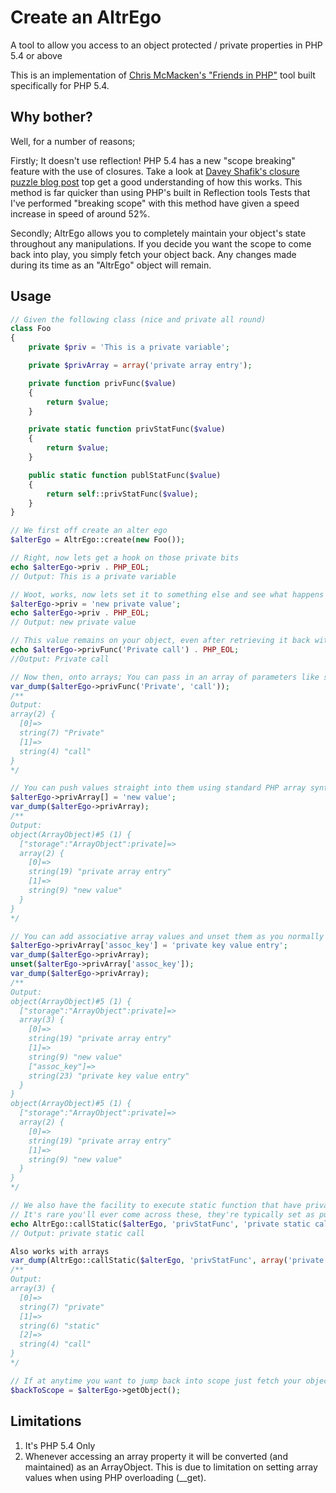 Create an AltrEgo
=================

A tool to allow you access to an object protected / private properties in PHP 5.4 or above

This is an implementation of [Chris McMacken's "Friends in PHP"](https://github.com/chrismcmacken/phptools/tree/master/friend) tool built specifically for PHP 5.4.

Why bother?
-----------

Well, for a number of reasons;

Firstly; It doesn't use reflection!
PHP 5.4 has a new "scope breaking" feature with the use of closures. Take a look at [Davey Shafik's closure puzzle blog post](http://daveyshafik.com/archives/32789-the-closure-puzzle.html) top get a good understanding of how this works. 
This method is far quicker than using PHP's built in Reflection tools Tests that I've performed "breaking scope" with this method have given a speed increase in speed of around 52%.

Secondly; AltrEgo allows you to completely maintain your object's state throughout any manipulations. 
If you decide you want the scope to come back into play, you simply fetch your object back. Any changes made during its time as an "AltrEgo" object will remain.


Usage
-----

```php
// Given the following class (nice and private all round)
class Foo
{
    private $priv = 'This is a private variable';

    private $privArray = array('private array entry');

    private function privFunc($value)
    {
        return $value;
    }

    private static function privStatFunc($value)
    {
        return $value;
    }

    public static function publStatFunc($value)
    {
        return self::privStatFunc($value);
    }
}

// We first off create an alter ego
$alterEgo = AltrEgo::create(new Foo());

// Right, now lets get a hook on those private bits
echo $alterEgo->priv . PHP_EOL;
// Output: This is a private variable

// Woot, works, now lets set it to something else and see what happens
$alterEgo->priv = 'new private value';
echo $alterEgo->priv . PHP_EOL;
// Output: new private value

// This value remains on your object, even after retrieving it back with $alterEgo->getObject(), now lets try some method calls
echo $alterEgo->privFunc('Private call') . PHP_EOL;
//Output: Private call

// Now then, onto arrays; You can pass in an array of parameters like so:
var_dump($alterEgo->privFunc('Private', 'call'));
/**
Output: 
array(2) {
  [0]=>
  string(7) "Private"
  [1]=>
  string(4) "call"
}
*/

// You can push values straight into them using standard PHP array syntax. But be aware, the array will be converted (and maintained) as an ArrayObject
$alterEgo->privArray[] = 'new value';
var_dump($alterEgo->privArray);
/**
Output: 
object(ArrayObject)#5 (1) {
  ["storage":"ArrayObject":private]=>
  array(2) {
    [0]=>
    string(19) "private array entry"
    [1]=>
    string(9) "new value"
  }
}
*/

// You can add associative array values and unset them as you normally would in PHP
$alterEgo->privArray['assoc_key'] = 'private key value entry';
var_dump($alterEgo->privArray);
unset($alterEgo->privArray['assoc_key']);
var_dump($alterEgo->privArray);
/**
Output: 
object(ArrayObject)#5 (1) {
  ["storage":"ArrayObject":private]=>
  array(3) {
    [0]=>
    string(19) "private array entry"
    [1]=>
    string(9) "new value"
    ["assoc_key"]=>
    string(23) "private key value entry"
  }
}
object(ArrayObject)#5 (1) {
  ["storage":"ArrayObject":private]=>
  array(2) {
    [0]=>
    string(19) "private array entry"
    [1]=>
    string(9) "new value"
  }
}
*/

// We also have the facility to execute static function that have private/protected visibility.
// It's rare you'll ever come across these, they're typically set as public, and when they are its advised you just call them directly
echo AltrEgo::callStatic($alterEgo, 'privStatFunc', 'private static call') . PHP_EOL;
// Output: private static call

Also works with arrays
var_dump(AltrEgo::callStatic($alterEgo, 'privStatFunc', array('private', 'static', 'call')));   // doing the same thing with arrays
/**
Output: 
array(3) {
  [0]=>
  string(7) "private"
  [1]=>
  string(6) "static"
  [2]=>
  string(4) "call"
}
*/

// If at anytime you want to jump back into scope just fetch your object back, you can throw it back into AltrEgo::create() whenever you need
$backToScope = $alterEgo->getObject();
```

Limitations
-----------

1. It's PHP 5.4 Only
2. Whenever accessing an array property it will be converted (and maintained) as an ArrayObject. This is due to limitation on setting array values when using PHP overloading (__get).

